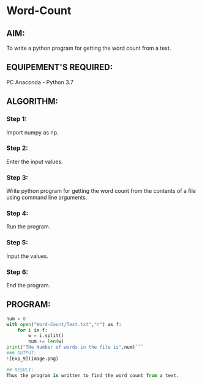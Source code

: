 # Word-Count
## AIM:
To write a python program for getting the word count from a text.
## EQUIPEMENT'S REQUIRED: 
PC
Anaconda - Python 3.7
## ALGORITHM: 
### Step 1:
Import numpy as np.
### Step 2: 
 Enter the input values.
### Step 3: 
Write python program for getting the word count from the contents of a file using command line arguments.
### Step 4:  
Run the program.
### Step 5: 
Input the values.
### Step 6: 
End the program.

## PROGRAM:
```python
num = 0
with open("Word-Count/Text.txt","r") as f:
    for i in f:
        w = i.split()
        num += len(w)
print("THe Number of words in the file is",num)```
### OUTPUT:
![Exp_9](image.png)

## RESULT:
Thus the program is written to find the word count from a text.
